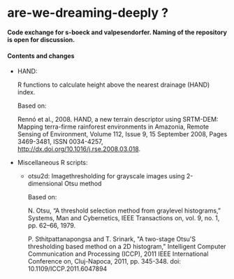 # are-we-dreaming-deeply ?

**Code exchange for s-boeck and valpesendorfer. Naming of the repository is open for discussion.**



#### Contents and changes

- HAND:

    R functions to calculate height above the nearest drainage (HAND) index. 
    
    Based on:
    
    Rennó et al., 2008. HAND, a new terrain descriptor using SRTM-DEM: Mapping terra-firme rainforest environments in Amazonia, Remote         Sensing of Environment, Volume 112, Issue 9, 15 September 2008, Pages 3469-3481, ISSN 0034-4257,
    http://dx.doi.org/10.1016/j.rse.2008.03.018.
    

- Miscellaneous R scripts: 

	+ otsu2d: Imagethresholding for grayscale images using 2-dimensional Otsu method
	
		Based on:  
		
		N. Otsu, “A threshold selection method from graylevel histograms,” Systems, Man and Cybernetics, IEEE Transactions on, vol. 9, no. 1, pp. 62–66, 1979.

		P. Sthitpattanapongsa and T. Srinark, "A two-stage Otsu'S thresholding based method on a 2D histogram," Intelligent Computer Communication and Processing (ICCP), 2011 IEEE International Conference on, Cluj-Napoca, 2011,
		pp. 345-348. doi: 10.1109/ICCP.2011.6047894


